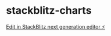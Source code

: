 # stackblitz-charts

[Edit in StackBlitz next generation editor ⚡️](https://stackblitz.com/~/github.com/Seithes/stackblitz-charts)